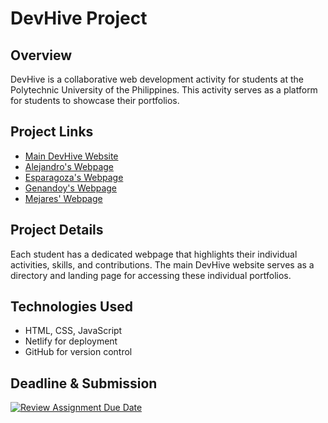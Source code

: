 # DevHive Project

## Overview
DevHive is a collaborative web development activity for students at the Polytechnic University of the Philippines. This activity serves as a platform for students to showcase their portfolios.

## Project Links
- [Main DevHive Website](https://devhive-pupt.netlify.app/)
- [Alejandro's Webpage](https://devhive-pupt.netlify.app/alejandro_aleckmcklaiyre/)
- [Esparagoza's Webpage](https://devhive-pupt.netlify.app/esparagoza_mikkakette/)
- [Genandoy's Webpage](https://devhive-pupt.netlify.app/genandoy_hannahlorainne/)
- [Mejares' Webpage](https://devhive-pupt.netlify.app/mejares_jamesmichael/)

## Project Details
Each student has a dedicated webpage that highlights their individual activities, skills, and contributions. The main DevHive website serves as a directory and landing page for accessing these individual portfolios.

## Technologies Used
- HTML, CSS, JavaScript
- Netlify for deployment
- GitHub for version control

## Deadline & Submission
[![Review Assignment Due Date](https://classroom.github.com/assets/deadline-readme-button-22041afd0340ce965d47ae6ef1cefeee28c7c493a6346c4f15d667ab976d596c.svg)](https://classroom.github.com/a/B-noJ82j)